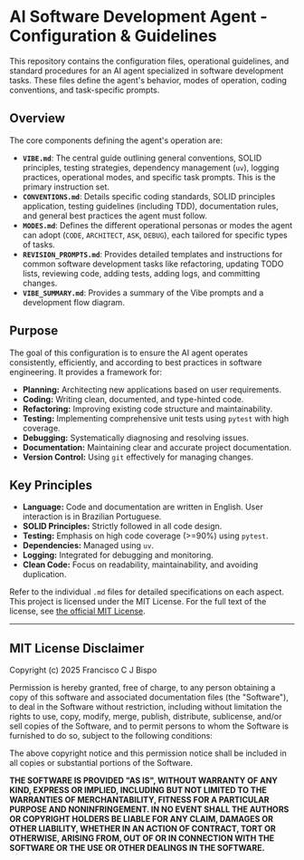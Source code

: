# AI Software Development Agent - Configuration & Guidelines

This repository contains the configuration files, operational guidelines, and standard procedures for an AI agent specialized in software development tasks. These files define the agent's behavior, modes of operation, coding conventions, and task-specific prompts.

## Overview

The core components defining the agent's operation are:

*   **`VIBE.md`**: The central guide outlining general conventions, SOLID principles, testing strategies, dependency management (`uv`), logging practices, operational modes, and specific task prompts. This is the primary instruction set.
*   **`CONVENTIONS.md`**: Details specific coding standards, SOLID principles application, testing guidelines (including TDD), documentation rules, and general best practices the agent must follow.
*   **`MODES.md`**: Defines the different operational personas or modes the agent can adopt (`CODE`, `ARCHITECT`, `ASK`, `DEBUG`), each tailored for specific types of tasks.
*   **`REVISION_PROMPTS.md`**: Provides detailed templates and instructions for common software development tasks like refactoring, updating TODO lists, reviewing code, adding tests, adding logs, and committing changes.
*   **`VIBE_SUMMARY.md`**: Provides a summary of the Vibe prompts and a development flow diagram.

## Purpose

The goal of this configuration is to ensure the AI agent operates consistently, efficiently, and according to best practices in software engineering. It provides a framework for:

*   **Planning:** Architecting new applications based on user requirements.
*   **Coding:** Writing clean, documented, and type-hinted code.
*   **Refactoring:** Improving existing code structure and maintainability.
*   **Testing:** Implementing comprehensive unit tests using `pytest` with high coverage.
*   **Debugging:** Systematically diagnosing and resolving issues.
*   **Documentation:** Maintaining clear and accurate project documentation.
*   **Version Control:** Using `git` effectively for managing changes.

## Key Principles

*   **Language:** Code and documentation are written in English. User interaction is in Brazilian Portuguese.
*   **SOLID Principles:** Strictly followed in all code design.
*   **Testing:** Emphasis on high code coverage (>=90%) using `pytest`.
*   **Dependencies:** Managed using `uv`.
*   **Logging:** Integrated for debugging and monitoring.
*   **Clean Code:** Focus on readability, maintainability, and avoiding duplication.

Refer to the individual `.md` files for detailed specifications on each aspect.
This project is licensed under the MIT License. For the full text of the license, see [the official MIT License](https://opensource.org/licenses/MIT).

---
## MIT License Disclaimer

Copyright (c) 2025 Francisco C J Bispo

Permission is hereby granted, free of charge, to any person obtaining a copy of this software and associated documentation files (the "Software"), to deal in the Software without restriction, including without limitation the rights to use, copy, modify, merge, publish, distribute, sublicense, and/or sell copies of the Software, and to permit persons to whom the Software is furnished to do so, subject to the following conditions:

The above copyright notice and this permission notice shall be included in all copies or substantial portions of the Software.

**THE SOFTWARE IS PROVIDED "AS IS", WITHOUT WARRANTY OF ANY KIND, EXPRESS OR IMPLIED, INCLUDING BUT NOT LIMITED TO THE WARRANTIES OF MERCHANTABILITY, FITNESS FOR A PARTICULAR PURPOSE AND NONINFRINGEMENT. IN NO EVENT SHALL THE AUTHORS OR COPYRIGHT HOLDERS BE LIABLE FOR ANY CLAIM, DAMAGES OR OTHER LIABILITY, WHETHER IN AN ACTION OF CONTRACT, TORT OR OTHERWISE, ARISING FROM, OUT OF OR IN CONNECTION WITH THE SOFTWARE OR THE USE OR OTHER DEALINGS IN THE SOFTWARE.**

